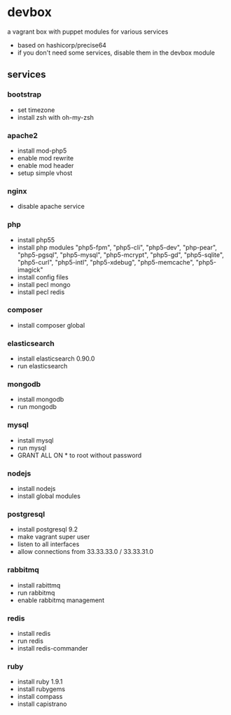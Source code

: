 # devbox

a vagrant box with puppet modules for various services

- based on hashicorp/precise64
- if you don't need some services, disable them in the devbox module

## services

### bootstrap
- set timezone
- install zsh with oh-my-zsh

### apache2
- install mod-php5
- enable mod rewrite
- enable mod header
- setup simple vhost

### nginx
- disable apache service

### php
- install php55
- install php modules "php5-fpm", "php5-cli", "php5-dev", "php-pear", "php5-pgsql", "php5-mysql", "php5-mcrypt", "php5-gd", "php5-sqlite", "php5-curl", "php5-intl", "php5-xdebug", "php5-memcache", "php5-imagick"
- install config files
- install pecl mongo
- install pecl redis

### composer
- install composer global
 
### elasticsearch
- install elasticsearch 0.90.0
- run elasticsearch

### mongodb
- install mongodb
- run mongodb

### mysql
- install mysql
- run mysql
- GRANT ALL ON * to root without password 

### nodejs
- install nodejs
- install global modules

### postgresql
- install postgresql 9.2
- make vagrant super user
- listen to all interfaces
- allow connections from 33.33.33.0 /  33.33.31.0

### rabbitmq
- install rabittmq
- run rabbitmq
- enable rabbitmq management

### redis
- install redis
- run redis
- install redis-commander

### ruby
- install ruby 1.9.1
- install rubygems
- install compass
- install capistrano